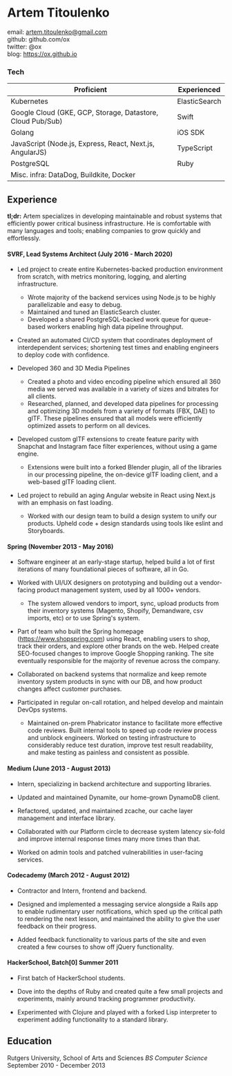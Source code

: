 # Artem Titoulenko

email: artem.titoulenko@gmail.com  
github: github.com/ox  
twitter: @ox  
blog: https://ox.github.io  

### Tech

| Proficient | Experienced |
| ---------- | ----------- |
| Kubernetes | ElasticSearch |
| Google Cloud (GKE, GCP, Storage, Datastore, Cloud Pub/Sub) | Swift |
| Golang | iOS SDK |
| JavaScript (Node.js, Express, React, Next.js, AngularJS) | TypeScript |
| PostgreSQL |  Ruby |
| Misc. infra: DataDog, Buildkite, Docker | |


## Experience

**tl;dr:** Artem specializes in developing maintainable and robust systems that efficiently power critical business infrastructure. He is comfortable with many languages and tools; enabling companies to grow quickly and effortlessly.


#### SVRF, Lead Systems Architect (July 2016 - March 2020)

- Led project to create entire Kubernetes-backed production environment from scratch, with metrics monitoring, logging, and alerting infrastructure.
  - Wrote majority of the backend services using Node.js to be highly parallelizable and easy to debug.
  - Maintained and tuned an ElasticSearch cluster.
  - Developed a shared PostgreSQL-backed work queue for queue-based workers enabling high data pipeline throughput.

- Created an automated CI/CD system that coordinates deployment of interdependent services; shortening test times and enabling engineers to deploy code with confidence.

- Developed 360 and 3D Media Pipelines
  - Created a photo and video encoding pipeline which ensured all 360 media we served was available in a variety of sizes and bitrates for all clients.
  - Researched, planned, and developed data pipelines for processing and optimizing 3D models from a variety of formats (FBX, DAE) to glTF. These pipelines ensured that all models were efficiently optimized assets to perform on all devices.

- Developed custom glTF extensions to create feature parity with Snapchat and Instagram face filter experiences, without using a game engine.
  - Extensions were built into a forked Blender plugin, all of the libraries in our processing pipeline, the on-device glTF loading client, and a web-based glTF loading client.

- Led project to rebuild an aging Angular website in React using Next.js with an emphasis on fast loading.
  - Worked with our design team to build a design system to unify our products. Upheld code + design standards using tools like eslint and Storyboards.


#### Spring (November 2013 - May 2016)

- Software engineer at an early-stage startup, helped build a lot of first iterations of many foundational pieces of software, all in Go.

- Worked with UI/UX designers on prototyping and building out a vendor-facing product management system, used by all 1000+ vendors.
  - The system allowed vendors to import, sync, upload products from their inventory systems (Magento, Shopify, Demandware, csv imports, etc) or to use Spring's system.

- Part of team who built the Spring homepage (https://www.shopspring.com) using React, enabling users to shop, track their orders, and explore other brands on the web. Helped create SEO-focused changes to improve Google Shopping ranking. The site eventually responsible for the majority of revenue across the company.

- Collaborated on backend systems that normalize and keep remote inventory system products in sync with our DB, and how product changes affect customer purchases.

- Participated in regular on-call rotation, and helped develop and maintain DevOps systems.
  - Maintained on-prem Phabricator instance to facilitate more effective code reviews. Built internal tools to speed up code review process and unblock engineers. Worked on testing infrastructure to considerably reduce test duration, improve test result readability, and make testing as painless and consistent as possible.


#### Medium (June 2013 - August 2013)

- Intern, specializing in backend architecture and supporting libraries.

- Updated and maintained Dynamite, our home-grown DynamoDB client.

- Refactored, updated, and maintained zcache, our cache layer management and interface library.

- Collaborated with our Platform circle to decrease system latency six-fold and improve internal response times many more times than that.

- Worked on admin tools and patched vulnerabilities in user-facing services.


#### Codecademy (March 2012 - August 2012)

- Contractor and Intern, frontend and backend.

- Designed and implemented a messaging service alongside a Rails app to enable rudimentary user notifications, which sped up the critical path to rendering the next lesson, and maintained the ability to give the user feedback on their progress.

- Added feedback functionality to various parts of the site and even created a few courses to show off jQuery functionality.


#### HackerSchool, Batch[0] Summer 2011

- First batch of HackerSchool students.

- Dove into the depths of Ruby and created quite a few small projects and experiments, mainly around tracking programmer productivity.

- Experimented with Clojure and played with a forked Lisp interpreter to experiment adding functionality to a standard library.


## Education

Rutgers University, School of Arts and Sciences
_BS Computer Science_
September 2010 - December 2013  
